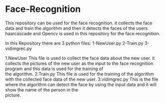 # Face-Recognition
This repository can be used for the face recognition.
it collects the face data and train the algorithm and then it detects the faces of the users.
haarcascade and Opencv is used in this repository for the face recognition.

In this Repository there are 3 python files:
1-NewUser.py
2-Train.py
3-vidimgrec.py

1.NewUser
  This file is used to collect the face data about the new user.
  it collects the pictures of the new user as the input to the face recognition program and this data is used for the training of             
  the algorithm.
2.Train.py
  This file is used for the training of the algorithm with the collected face data of the new user.
3.vidimgrec.py
  This is the file where the algorithm can detect the face by using the input data and it will show the name of the person in the   
  picture.
